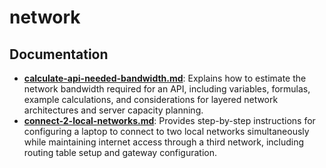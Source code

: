# network

## Documentation

- [**calculate-api-needed-bandwidth.md**](calculate-api-needed-bandwidth.md): Explains how to estimate the network bandwidth required for an API, including variables, formulas, example calculations, and considerations for layered network architectures and server capacity planning.
- [**connect-2-local-networks.md**](connect-2-local-networks.md): Provides step-by-step instructions for configuring a laptop to connect to two local networks simultaneously while maintaining internet access through a third network, including routing table setup and gateway configuration.
